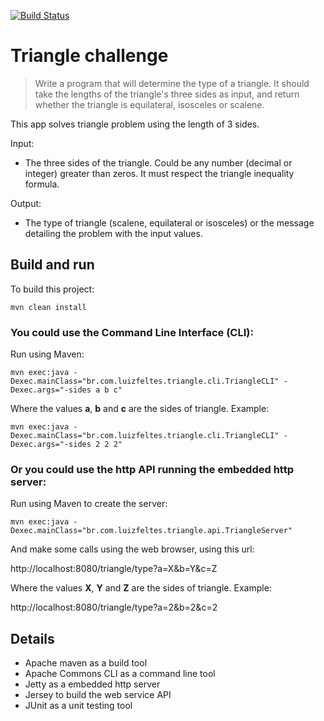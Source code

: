 [![Build Status](https://travis-ci.org/snaketl/triangle-challenge.svg?branch=master)](https://travis-ci.org/snaketl/triangle-challenge)

# Triangle challenge

>Write a program that will determine the type of a triangle. It should take the lengths of the triangle's three sides as input, and return whether the triangle is equilateral, isosceles or scalene.

This app solves triangle problem using the length of 3 sides.

Input:

- The three sides of the triangle. Could be any number (decimal or integer) greater than zeros. It must respect the triangle inequality formula.

Output:

- The type of triangle (scalene, equilateral or isosceles) or the message detailing the problem with the input values.

## Build and run

To build this project:

```mvn clean install```

### You could use the Command Line Interface (CLI):

Run using Maven:

```mvn exec:java -Dexec.mainClass="br.com.luizfeltes.triangle.cli.TriangleCLI" -Dexec.args="-sides a b c"```

Where the values **a**, **b** and **c** are the sides of triangle. Example:

```mvn exec:java -Dexec.mainClass="br.com.luizfeltes.triangle.cli.TriangleCLI" -Dexec.args="-sides 2 2 2"```

### Or you could use the http API running the embedded http server:

Run using Maven to create the server:

```mvn exec:java -Dexec.mainClass="br.com.luizfeltes.triangle.api.TriangleServer"```

And make some calls using the web browser, using this url:

http://localhost:8080/triangle/type?a=X&b=Y&c=Z

Where the values **X**, **Y** and **Z** are the sides of triangle. Example:

http://localhost:8080/triangle/type?a=2&b=2&c=2

## Details

- Apache maven as a build tool
- Apache Commons CLI as a command line tool
- Jetty as a embedded http server
- Jersey to build the web service API
- JUnit as a unit testing tool

